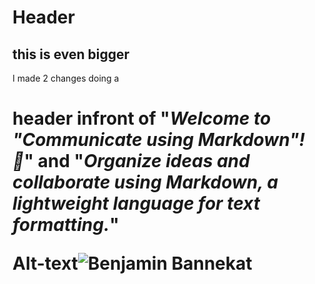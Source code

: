 # <h1> Header </header>
## this is even bigger 
I made 2 changes doing a <h1> header infront of "_Welcome to "Communicate using Markdown"! :wave:_" and "_Organize ideas and collaborate using Markdown, a lightweight language for text formatting._"


Alt-text![Benjamin Bannekat](https://octodex.github.com/images/bannekat.png)

